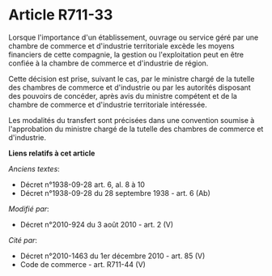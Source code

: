 # Article R711-33

Lorsque l'importance d'un établissement, ouvrage ou service géré par une chambre de commerce et d'industrie territoriale
excède les moyens financiers de cette compagnie, la gestion ou l'exploitation peut en être confiée à la chambre de commerce
et d'industrie de région. 

Cette décision est prise, suivant le cas, par le ministre chargé de la tutelle des chambres de commerce et d'industrie ou par
les autorités disposant des pouvoirs de concéder, après avis du ministre compétent et de la chambre de commerce et
d'industrie territoriale intéressée. 

Les modalités du transfert sont précisées dans une convention soumise à l'approbation du ministre chargé de la tutelle des
chambres de commerce et d'industrie.

**Liens relatifs à cet article**

_Anciens textes_:

  - Décret n°1938-09-28 art. 6, al. 8 à 10
  - Décret n°1938-09-28 du 28 septembre 1938 - art. 6 (Ab)

_Modifié par_:

  - Décret n°2010-924 du 3 août 2010 - art. 2 (V)

_Cité par_:

  - Décret n°2010-1463 du 1er décembre 2010 - art. 85 (V)
  - Code de commerce - art. R711-44 (V)
